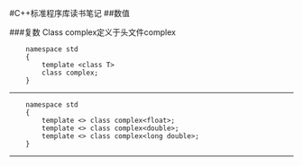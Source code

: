 #C++标准程序库读书笔记
##数值

###复数
Class complex定义于头文件complex

        namespace std
        {
            template <class T>
            class complex;
        }
        
-------------
        namespace std
        {
            template <> class complex<float>;
            template <> class complex<double>;
            template <> class complex<long double>;
        }
        
----------------------
